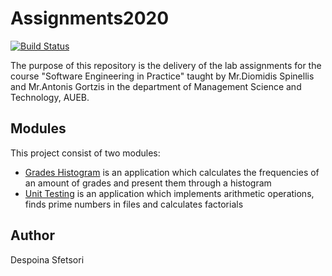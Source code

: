 # Assignments2020
[![Build Status](https://travis-ci.com/despoinasr/Assignments2020.svg?token=j15S6kU62cgUgBdg3eCn&branch=development)](https://travis-ci.com/despoinasr/Assignments2020)

The purpose of this repository is the delivery of the lab assignments for the course "Software Engineering in Practice" taught by Mr.Diomidis Spinellis and Mr.Antonis Gortzis in the department of Management Science and Technology, AUEB. 

## Modules ##
This project consist of two modules:
-  [Grades Histogram](https://github.com/despoinasr/Assignments2020/tree/development/seip2020_practical_assignments/gradeshistogram) is an application which calculates the frequencies of an amount of grades and present them through a histogram
-  [Unit Testing](https://github.com/despoinasr/Assignments2020/tree/development/seip2020_practical_assignments/unittesting) is an application which implements arithmetic operations, finds prime numbers in files and calculates factorials


## Author ##
Despoina Sfetsori



